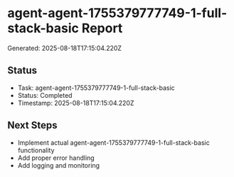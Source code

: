 # agent-agent-1755379777749-1-full-stack-basic Report

Generated: 2025-08-18T17:15:04.220Z

## Status
- Task: agent-agent-1755379777749-1-full-stack-basic
- Status: Completed
- Timestamp: 2025-08-18T17:15:04.220Z

## Next Steps
- Implement actual agent-agent-1755379777749-1-full-stack-basic functionality
- Add proper error handling
- Add logging and monitoring
